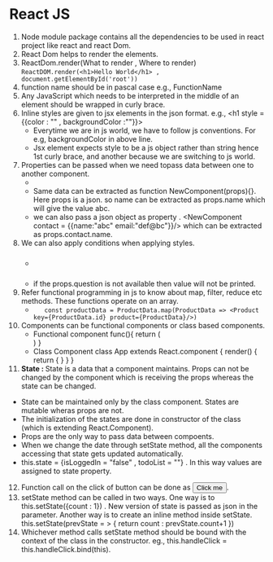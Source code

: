 <h1> React JS </h1>

1. Node module package contains all the dependencies to be used in react project like react and react Dom.
2. React Dom helps to render the elements. 
3. ReactDom.render(What to render , Where to render)
   `ReactDOM.render(<h1>Hello World</h1> , document.getElementById('root'))`
4. function name should be in pascal case e.g., FunctionName
5. Any JavaScript which needs to be interpreted in the middle of an element should be wrapped in curly brace.
6. Inline styles are given to jsx elements in the json format. e.g., <h1 style = {{color : "" , backgroundColor :""}}>
   - Everytime we are in js world, we have to follow js conventions. For e.g, backgroundColor in above line.
   - Jsx element expects style to be a js object rather than string hence 1st curly brace, and another because we are switching to js world. 
7. Properties can be passed when we need topass data between one to another component.
   - <NewComponent name ="abc" e-mail ="def@abc.com" />
   - Same data can be extracted as function NewComponent(props){}. Here props is a json. so name can be extracted as props.name which will give the value abc.
   - we can also pass a json object as property . <NewComponent contact = {{name:"abc" email:"def@bc"}}/> which can be extracted as props.contact.name. 
8. We can also apply conditions when applying styles.
   - <h3 style ={{display: !props.question && "none"}} Question : {props.question} </h3>
   - if the props.question is not available then value will not be printed.
9. Refer functional programming in js to know about map, filter, reduce etc methods. These functions operate on an array.
    - `    const productData = ProductData.map(ProductData => <Product key={ProductData.id} product={ProductData}/>) ` 
10. Components can be functional components or class based components.
    - Functional component
      func(){
      return (
         <div> 
         </div>
      ) 
      }
    - Class Component
       class App extends React.component {
         render() {
         return {
             } 
         }
        }
11. <b> State : </b> State is a data that a component maintains. Props can not be changed by the component which is receiving the props whereas the state can be changed. 
   - State can be maintained only by the class component. States are mutable wheras props are not.
   - The initialization of the states are done in constructor of the class (which is extending React.Component).
   - Props are the only way to pass data between compoents.
   - When we change the date through setState method, all the components accessing that state gets updated automatically. 
   - this.state = {isLoggedIn = "false" , todoList = ""} . In this way values are assigned to state property.
12. Function call on the click of button can be done as <button onClick = {this.callTheMethod} >Click me </button>.
13. setState method can be called in two ways. One way is to this.setState({count : 1}) . New version of state is passed as json in the parameter.
    Another way is to create an inline method inside setState. this.setState(prevState = > { return count : prevState.count+1 })
15. Whichever method calls setState method should be bound with the context of the class in the constructor. eg., this.handleClick = this.handleClick.bind(this).
